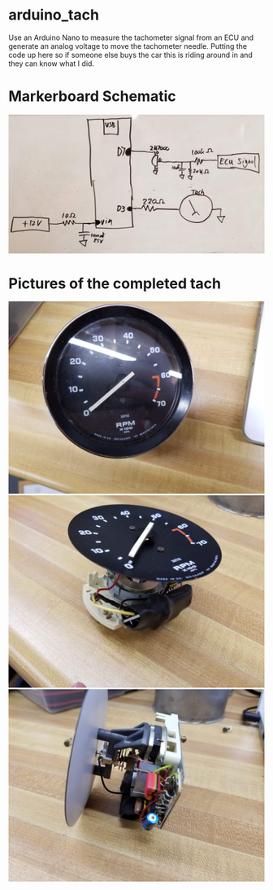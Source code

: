 # arduino_tach
Use an Arduino Nano to measure the tachometer signal from an ECU and generate an analog voltage to move the tachometer needle.  Putting the code up here so if someone else buys the car this is riding around in and they can know what I did.
# Markerboard Schematic
![Schematic](https://github.com/timogiles/arduino_tach/blob/master/images/20200927_203717.jpg)
# Pictures of the completed tach
![1](https://github.com/timogiles/arduino_tach/blob/master/images/20200927_203829.jpg)
![2](https://github.com/timogiles/arduino_tach/blob/master/images/20200927_204013.jpg)
![3](https://github.com/timogiles/arduino_tach/blob/master/images/20200927_204032.jpg)


